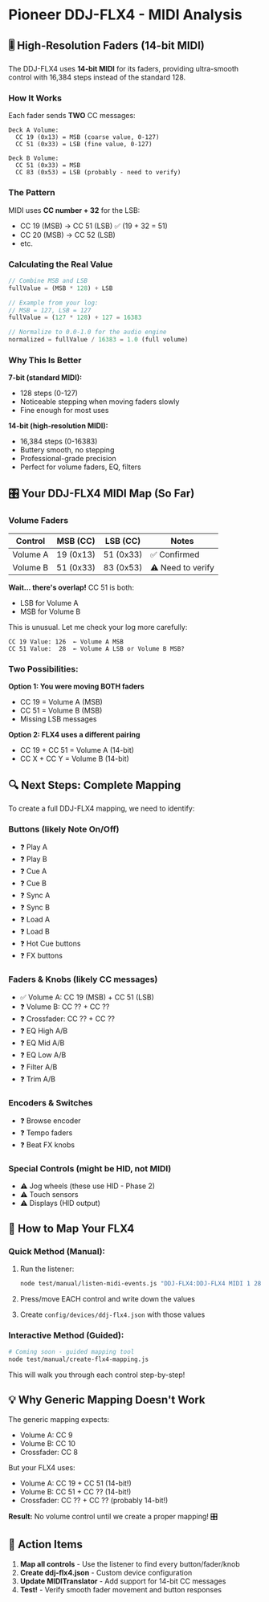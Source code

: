 # Pioneer DDJ-FLX4 - MIDI Analysis

## 🎚️ High-Resolution Faders (14-bit MIDI)

The DDJ-FLX4 uses **14-bit MIDI** for its faders, providing ultra-smooth control with 16,384 steps instead of the standard 128.

### How It Works

Each fader sends **TWO** CC messages:

```
Deck A Volume:
  CC 19 (0x13) = MSB (coarse value, 0-127)
  CC 51 (0x33) = LSB (fine value, 0-127)

Deck B Volume:
  CC 51 (0x33) = MSB
  CC 83 (0x53) = LSB (probably - need to verify)
```

### The Pattern

MIDI uses **CC number + 32** for the LSB:
- CC 19 (MSB) → CC 51 (LSB) ✅ (19 + 32 = 51)
- CC 20 (MSB) → CC 52 (LSB)
- etc.

### Calculating the Real Value

```javascript
// Combine MSB and LSB
fullValue = (MSB * 128) + LSB

// Example from your log:
// MSB = 127, LSB = 127
fullValue = (127 * 128) + 127 = 16383

// Normalize to 0.0-1.0 for the audio engine
normalized = fullValue / 16383 = 1.0 (full volume)
```

### Why This Is Better

**7-bit (standard MIDI):**
- 128 steps (0-127)
- Noticeable stepping when moving faders slowly
- Fine enough for most uses

**14-bit (high-resolution MIDI):**
- 16,384 steps (0-16383)
- Buttery smooth, no stepping
- Professional-grade precision
- Perfect for volume faders, EQ, filters

## 🎛️ Your DDJ-FLX4 MIDI Map (So Far)

### Volume Faders

| Control | MSB (CC) | LSB (CC) | Notes |
|---------|----------|----------|-------|
| Volume A | 19 (0x13) | 51 (0x33) | ✅ Confirmed |
| Volume B | 51 (0x33) | 83 (0x53) | ⚠️ Need to verify |

**Wait... there's overlap!** CC 51 is both:
- LSB for Volume A
- MSB for Volume B

This is unusual. Let me check your log more carefully:

```
CC 19 Value: 126  ← Volume A MSB
CC 51 Value:  28  ← Volume A LSB or Volume B MSB?
```

### Two Possibilities:

**Option 1: You were moving BOTH faders**
- CC 19 = Volume A (MSB)
- CC 51 = Volume B (MSB)
- Missing LSB messages

**Option 2: FLX4 uses a different pairing**
- CC 19 + CC 51 = Volume A (14-bit)
- CC X + CC Y = Volume B (14-bit)

## 🔍 Next Steps: Complete Mapping

To create a full DDJ-FLX4 mapping, we need to identify:

### Buttons (likely Note On/Off)
- ❓ Play A
- ❓ Play B
- ❓ Cue A
- ❓ Cue B
- ❓ Sync A
- ❓ Sync B
- ❓ Load A
- ❓ Load B
- ❓ Hot Cue buttons
- ❓ FX buttons

### Faders & Knobs (likely CC messages)
- ✅ Volume A: CC 19 (MSB) + CC 51 (LSB)
- ❓ Volume B: CC ?? + CC ??
- ❓ Crossfader: CC ?? + CC ??
- ❓ EQ High A/B
- ❓ EQ Mid A/B
- ❓ EQ Low A/B
- ❓ Filter A/B
- ❓ Trim A/B

### Encoders & Switches
- ❓ Browse encoder
- ❓ Tempo faders
- ❓ Beat FX knobs

### Special Controls (might be HID, not MIDI)
- ⚠️ Jog wheels (these use HID - Phase 2)
- ⚠️ Touch sensors
- ⚠️ Displays (HID output)

## 🎯 How to Map Your FLX4

### Quick Method (Manual):

1. Run the listener:
   ```bash
   node test/manual/listen-midi-events.js "DDJ-FLX4:DDJ-FLX4 MIDI 1 28:0"
   ```

2. Press/move EACH control and write down the values

3. Create `config/devices/ddj-flx4.json` with those values

### Interactive Method (Guided):

```bash
# Coming soon - guided mapping tool
node test/manual/create-flx4-mapping.js
```

This will walk you through each control step-by-step!

## 💡 Why Generic Mapping Doesn't Work

The generic mapping expects:
- Volume A: CC 9
- Volume B: CC 10
- Crossfader: CC 8

But your FLX4 uses:
- Volume A: CC 19 + CC 51 (14-bit!)
- Volume B: CC 51 + CC ?? (14-bit!)
- Crossfader: CC ?? + CC ?? (probably 14-bit!)

**Result:** No volume control until we create a proper mapping! 🎛️

## 🚀 Action Items

1. **Map all controls** - Use the listener to find every button/fader/knob
2. **Create ddj-flx4.json** - Custom device configuration
3. **Update MIDITranslator** - Add support for 14-bit CC messages
4. **Test!** - Verify smooth fader movement and button responses
